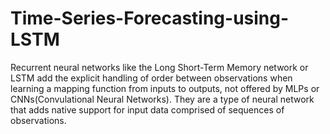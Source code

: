 # Time-Series-Forecasting-using-LSTM


Recurrent neural networks like the Long Short-Term Memory network or LSTM add the explicit handling of order between observations when learning a mapping function from inputs to outputs, not offered by MLPs or CNNs(Convulational Neural Networks). They are a type of neural network that adds native support for input data comprised of sequences of observations.
